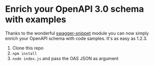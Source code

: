 # Enrich your OpenAPI 3.0 schema with examples

Thanks to the wonderful [swagger-snippet](https://github.com/ErikWittern/swagger-snippet) module you can now simply enrich your OpenAPI schema with code samples. It's as easy as 1.2.3.

1. Clone this repo
2. ``npm install``
3. ``node index.js`` and pass the OAS JSON as argument
